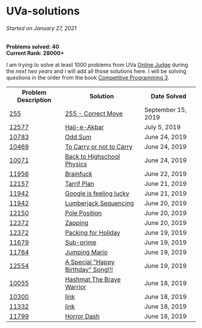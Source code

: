 # UVa-solutions

<h6>Started on January 27, 2021</h6>
<b>Problems solved: 40</b><br>
<b>Current Rank: 28000+</b><br>

I am trying to solve at least 1000 problems from UVa <a href="http://uva.onlinejudge.org">Online Judge</a> during the <em><a title="started on January 27, 2021">next two years</a></em> and i will add all those solutions here. I will be solving questions in the order from the book <a href="https://cpbook.net">Competitive Programming 3</a>.

<table>
<tr>
    <th> Problem Description </th>
    <th> Solution </th> 
    <th> Date Solved </th> 
</tr>
    
<tr>
    <td> <a href="https://onlinejudge.org/external/2/255.pdf">255</a></td>
    <td> <a href="../../blob/master/Introduction/Ad%20Hoc%20problems/Game%20(chess)/255%20-%20Correct%20Move">255 - Correct Move</a></td>
    <td> September 15, 2019</td>
</tr>

<tr>
<td> <a href="https://onlinejudge.org/external/125/12577.pdf">12577</a></td>
<td> <a href="../../../tree/master/super%20easy/12577%20-%20-Hajj-e-Akbar">Hajj-e-Akbar</a></td>
<td> July 5, 2019</td>
</tr>

<tr>
<td> <a href="https://onlinejudge.org/external/107/10783.pdf">10783</a></td>
<td> <a href="../../../tree/master/odd%20sum">Odd Sum</a></td>
<td> June 24, 2019</td>
</tr>

<tr>
<td> <a href="https://onlinejudge.org/external/119/10469.pdf">10469</a></td>
<td> <a href="../../../tree/master/Mathematics/The%20Simpler%20Ones/10469%20-%20To%20Carry%20or%20not%20To%20Carry">To Carry or not to Carry</a></td>
<td> June 24, 2019</td>
</tr>

<tr>
<td><a href="https://onlinejudge.org/external/100/10071.pdf">10071</a></td>
<td><a href="../../../tree/master/Mathematics/The%20Simpler%20Ones/10071%20-%20Back%20to%20High%20School%20Physics">Back to Highschool Physics</a></td>
<td>June 24, 2019
</tr>

<tr>
    <td><a href="https://onlinejudge.org/external/119/11956.pdf">11956</a></td>
    <td><a href="../../../tree/master/Introduction/Getting%20Started:%20The%20easy%20problems/Medium/11956%20-%20BrainFuck">Brainfuck</a></td>
    <td>June 22, 2019</td>
</tr>

<tr>
    <td><a href="https://onlinejudge.org/external/121/12157.pdf">12157</a></td>
    <td><a href="https://github.com/shubhamrautela/UVa-solutions/blob/master/Introduction/Getting%20Started:%20The%20easy%20problems/Easy/12157%20-%20Tariff%20Plan">Tarrif Plan</a></td>
    <td>June 21, 2019</td>
</tr>

<tr>
    <td><a href="https://onlinejudge.org/external/119/11942.pdf">11942</a></td>
    <td><a href="https://github.com/shubhamrautela/UVa-solutions/blob/master/Introduction/Getting%20Started:%20The%20easy%20problems/Easy/12015%20-%20Google%20is%20feeling%20Lucky">Google is feeling lucky</a></td>
    <td>June 21, 2019</td>
</tr>

<tr>
    <td><a href="https://onlinejudge.org/external/119/11942.pdf">11942</a></td>
    <td><a href="https://github.com/shubhamrautela/UVa-solutions/blob/master/Introduction/Getting%20Started:%20The%20easy%20problems/Easy/11942%20-%20Lumberjack%20Sequencing">Lumberjack Sequencing</a></td>
    <td>June 20, 2019</td>
</tr>

<tr>
    <td><a href="https://onlinejudge.org/external/121/12150.pdf">12150</a></td>
    <td><a href="https://github.com/shubhamrautela/UVa-solutions/blob/master/Introduction/Getting%20Started:%20The%20easy%20problems/Easy/12150%20-%20Pole%20Position">Pole Position</a></td>
    <td>June 20, 2019</td>
</tr>

<tr>
    <td><a href="https://onlinejudge.org/external/124/12468.pdf">12372</a></td>
    <td><a href="https://github.com/shubhamrautela/UVa-solutions/blob/master/Introduction/Getting%20Started:%20The%20easy%20problems/Easy/12468%20-%20Zapping">Zapping</a></td>
    <td>June 20, 2019</td>
</tr>

<tr>
    <td><a href="https://onlinejudge.org/external/123/12372.pdf">12372
    <td><a href="https://github.com/shubhamrautela/UVa-solutions/blob/master/Introduction/Getting%20Started:%20The%20easy%20problems/Super%20Easy/12372%20-%20Packing%20for%20Holiday">Packing for Holiday</a>
    <td>June 19, 2019
</tr>

<tr>
    <td><a href="https://onlinejudge.org/external/116/11679.pdf">11679</a></td>
    <td><a href="https://github.com/shubhamrautela/UVa-solutions/blob/master/Introduction/Getting%20Started:%20The%20easy%20problems/Easy/11679%20-%20Sub%20Prime">Sub-prime</a></td>
    <td>June 19, 2019</td>
</tr>

<tr>
    <td><a href="https://onlinejudge.org/external/117/11764.pdf">11764</a></td>
    <td><a href="https://github.com/shubhamrautela/UVa-solutions/blob/master/Introduction/Getting%20Started:%20The%20easy%20problems/Easy/11764%20-%20Jumping%20Mario">Jumping Mario</a></td>
    <td>June 19, 2019</td>
</tr>

<tr>
    <td><a href="https://uva.onlinejudge.org/external/125/12554.pdf">12554</a></td>
    <td><a href="https://github.com/shubhamrautela/UVa-solutions/blob/master/Introduction/Getting%20Started:%20The%20easy%20problems/Easy/12554%20-%20A%20Special%20%22Happy%20Birthday%22%20Song!">A Special "Happy Birthday" Song!!!</a></td>
    <td>June 19, 2019</td>
</tr>

<tr>
    <td><a href="https://uva.onlinejudge.org/external/100/10055.pdf">10055</a></td>
    <td><a href="https://github.com/shubhamrautela/UVa-solutions/blob/master/Mathematics/The%20Simpler%20Ones/10055%20-%20Hashmat%20The%20Brave%20Warrior">Hashmat The Brave Warrior</a></td>
    <td>June 18, 2019</td>
</tr>

<tr>
    <td><a href="https://uva.onlinejudge.org/external/103/10300.pdf">10300</a></td>
    <td><a href="https://github.com/shubhamrautela/UVa-solutions/blob/master/11799%20-%20Horror%20Dash">link</a></td>
    <td>June 18, 2019</td>
</tr>

<tr>
    <td><a href="https://uva.onlinejudge.org/external/113/11332.pdf">11332</a></td>
    <td><a href="https://github.com/shubhamrautela/UVa-solutions/blob/master/11799%20-%20Horror%20Dash">link</a></td>
    <td>June 18, 2019</td>
</tr>

<tr>
    <td><a href="https://uva.onlinejudge.org/external/117/11799.pdf">11799</a></td>
    <td><a href="https://github.com/shubhamrautela/UVa-solutions/blob/master/11799%20-%20Horror%20Dash">Horror Dash</a></td>
    <td>June 18, 2019</td>
</tr>
</table>
